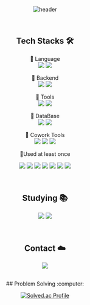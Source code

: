 

<div align=center>

![header](https://capsule-render.vercel.app/api?type=venom&color=B6DDB6&height=200&fontColor=238636&section=header&text=SUHYUN%20&fontSize=65&fontAlignY=50)
	
</div>

<br/>
<div align=center>

## Tech Stacks :hammer_and_wrench:

<p align="center" display="inline-block">
    📍 Language <br>
        <img src="https://img.shields.io/badge/Java-007396?style=flat&logo=Java&logoColor=white"/>
    <img src="https://img.shields.io/badge/Python-3776AB?style=flat&logo=Python&logoColor=white">
</p>

<p align="center" display="inline-block">
    📍 Backend <br>
    <img src="https://img.shields.io/badge/Spring-6DB33F?style=flat&logo=Spring&logoColor=white">
    <img src="https://img.shields.io/badge/SpringBoot-6DB33F?style=flat&logo=SpringBoot&logoColor=white">
</p>

<p align="center" display="inline-block">
    📍 Tools <br>
    <img src="https://img.shields.io/badge/IntelliJ-000000?style=style=flat&logo=IntelliJ IDEA&logoColor=white"> 
    <img src="https://img.shields.io/badge/VSCode-007ACC?style=style=flat&logo=Visual Studio Code&logoColor=white"> 
</p>

<p align="center" display="inline-block">
    📍 DataBase <br>
    <img src="https://img.shields.io/badge/MongoDB-47A248?style=style=flat&logo=MongoDB&logoColor=white">
    <img src="https://img.shields.io/badge/mysql-4479A1?style=style=flat&logo=mysql&logoColor=white">
</p>

<p align="center" display="inline-block">
    📍 Cowork Tools <br>
    <img src="https://img.shields.io/badge/Github-000000?style=flat&logo=github&logoColor=white">
    <img src="https://img.shields.io/badge/Notion-000000?style=flat&logo=notion&logoColor=white">
    <img src="https://img.shields.io/badge/Slack-4A154B?style=flat&logo=slack&logoColor=white">
</p>

<p align="center">
    📍Used at least once
</p>
<p align="center" display="inline-block">
  <img src="https://img.shields.io/badge/javascript-F7DF1E?style=flat&logo=javascript&logoColor=black">
  <img src="https://img.shields.io/badge/css-1572B6?style=flat&logo=css3&logoColor=white">
  <img src="https://img.shields.io/badge/html-E34F26?style=flat&logo=html5&logoColor=white">
 <img src="https://img.shields.io/badge/React-61DAFB?style=flat&logo=react&logoColor=white">
  <img src="https://img.shields.io/badge/Nodejs-339933?style=flat&logo=Node.js&logoColor=white">
  <img src="https://img.shields.io/badge/Linux-FCC624?style=flat&logo=Linux&logoColor=white">
<img src="https://img.shields.io/badge/Docker-1572B6?style=flat&logo=Docker&logoColor=white">

</p>  
<br/>

## Studying :books: 
<p align=center>
  <img src="https://img.shields.io/badge/Spring-6DB33F?style=flat&logo=Spring&logoColor=white"/>
  <img src="https://img.shields.io/badge/SpringBoot-6DB33F?style=flat&logo=SpringBoot&logoColor=white"/>
<br/>
</p>
 <br/>

 ##  Contact :cloud:
<p align=center>
<a href="https://velog.io/@34suuuuu" target="_blank">
	<img src="https://img.shields.io/badge/velog-20C997?style=flat-square&logo=Velog&logoColor=white"/>		
</a>
</p>
<br/>
 ## Problem Solving :computer: 
 
[![Solved.ac Profile](http://mazassumnida.wtf/api/generate_badge?boj=psh0304)](https://solved.ac/psh0304)<br/>



</div>
